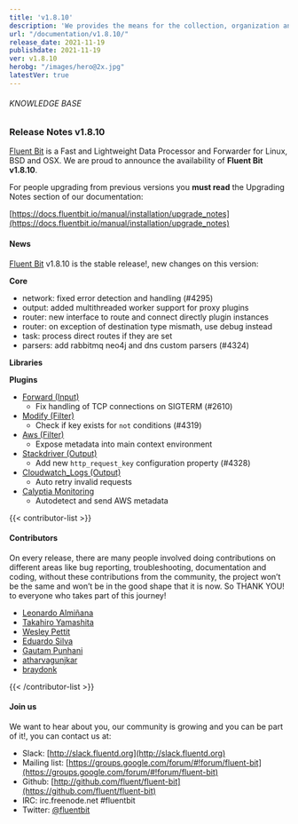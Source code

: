 ```yaml
---
title: 'v1.8.10'
description: 'We provides the means for the collection, organization and computerized retrieval of knowledgeand Lightweight Data Forwarder for Linux, BSD and OSX. We are proud to announce the availability of Fluent Bit v1.8.10.'
url: "/documentation/v1.8.10/"
release_date: 2021-11-19
publishdate: 2021-11-19
ver: v1.8.10
herobg: "/images/hero@2x.jpg"
latestVer: true
---
```


###### KNOWLEDGE BASE

### Release Notes v1.8.10

[Fluent Bit](https://fluentbit.io) is a Fast and Lightweight Data Processor and Forwarder for Linux, BSD and OSX. We are proud to announce the availability of **Fluent Bit v1.8.10**.

For people upgrading from previous versions you **must read** the Upgrading Notes section of our documentation:

[https://docs.fluentbit.io/manual/installation/upgrade_notes](https://docs.fluentbit.io/manual/installation/upgrade_notes)

#### News

[Fluent Bit](https://fluentbit.io) v1.8.10 is the stable release!, new changes on this version:



**Core**

* network: fixed error detection and handling (#4295)
* output: added multithreaded worker support for proxy plugins
* router: new interface to route and connect directly plugin instances
* router: on exception of destination type mismath, use debug instead
* task: process direct routes if they are set
* parsers: add rabbitmq neo4j and dns custom parsers (#4324)



**Libraries**

**Plugins**

* [Forward (Input)](https://docs.fluentbit.io/manual/pipeline/inputs/forward/)
  * Fix handling of TCP connections on SIGTERM (#2610)
* [Modify (Filter)](https://docs.fluentbit.io/manual/pipeline/filters/modify/)
  * Check if key exists for `not` conditions (#4319)
* [Aws (Filter)](https://docs.fluentbit.io/manual/pipeline/filters/aws/)
  * Expose metadata into main context environment
* [Stackdriver (Output)](https://docs.fluentbit.io/manual/pipeline/outputs/stackdriver/)
  * Add new `http_request_key` configuration property (#4328)
* [Cloudwatch_Logs (Output)](https://docs.fluentbit.io/manual/pipeline/outputs/cloudwatch_logs/)
  * Auto retry invalid requests
* [Calyptia Monitoring](https://docs.fluentbit.io/manual/administration/monitoring#calyptia-cloud)
  * Autodetect and send AWS metadata

{{< contributor-list >}}

#### Contributors

On every release, there are many people involved doing contributions on different areas like bug reporting, troubleshooting, documentation and coding, without these contributions from the community, the project won’t be the same and won’t be in the good shape that it is now. So THANK YOU! to everyone who takes part of this journey!

* [Leonardo Almiñana](https://github.com/leonardo-albertovich)
* [Takahiro Yamashita](https://github.com/nokute78)
* [Wesley Pettit](https://github.com/PettitWesley)
* [Eduardo Silva](https://github.com/edsiper)
* [Gautam Punhani](https://github.com/gautampunhani)
* [atharvagunjkar](https://github.com/atharvagunjkar)
* [braydonk](https://github.com/braydonk)

{{< /contributor-list >}}

#### Join us

We want to hear about you, our community is growing and you can be part of it!, you can contact us at:

* Slack: [http://slack.fluentd.org](http://slack.fluentd.org)
* Mailing list: [https://groups.google.com/forum/#!forum/fluent-bit](https://groups.google.com/forum/#!forum/fluent-bit)
* Github: [http://github.com/fluent/fluent-bit](https://github.com/fluent/fluent-bit)
* IRC: irc.freenode.net #fluentbit
* Twitter: [@fluentbit](https://twitter.com/fluentbit)